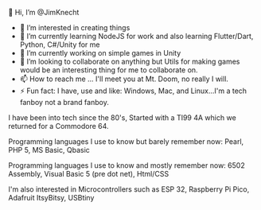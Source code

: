 👋 Hi, I’m @JimKnecht

- 👀 I’m interested in creating things
- 🌱 I’m currently learning NodeJS for work and also learning Flutter/Dart, Python, C#/Unity for me
- 🔭 I’m currently working on simple games in Unity
- 👯 I’m looking to collaborate on anything but Utils for making games would be an interesting thing for me to collaborate on.
- 📫 How to reach me ... I'll meet you at Mt. Doom, no really I will.
- ⚡ Fun fact: I have, use and like: Windows, Mac, and Linux...I'm a tech fanboy not a brand fanboy.

I have been into tech since the 80's, Started with a TI99 4A which we returned for a Commodore 64. 

Programming languages I use to know but barely remember now: Pearl,  PHP 5, MS Basic, Qbasic

Programming languages I use to know and mostly remember now: 6502 Assembly, Visual Basic 5 (pre dot net), Html/CSS

I'm also interested in Microcontrollers such as ESP 32, Raspberry Pi Pico, Adafruit ItsyBitsy, USBtiny

<!--Some other devices I have or still have:
- Commodore 128
- IBM 386 w/ Dos, 486dx4 100MHz, various self built pentiums
- Apple PPC Mac Mini, Intel Mac Mini, Macbook Pro 17 inch
- Apple iPad original, seveal minis, 2019 iPad Pro, several iPhones
- Several models of Raspberry Pi
- Microcontrollers such as ESP 32, Raspberry Pi Pico, Adafruit ItsyBitsy, USBtiny
- Atari 2600, Intellivision, NES, SNES, N Wii, N DS, Sega Genesis, PSP, PS 1-4, All XBoxes
-->
